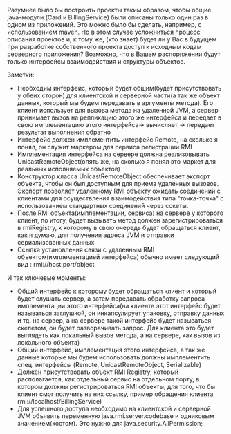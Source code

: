 Разумнее было бы построить проекты таким образом, чтобы общие java-модули (Card и BillingService) были описаны только 
один раз в одном из приложений. Это можно было бы сделать, например, с использованием maven. 
Но в этом случае усложниться процесс описания проектов и, к тому же, (кто знает) будет ли у Вас в 
будущем при разработке собственного проекта доступ к исходным кодам серверного приложения? Возможно, что в Вашем распоряжении будут 
только интерфейсы взаимодействия и структуры объектов.

Заметки:

- Необходим интерфейс, который будет общим(будет присутствовать у обеих сторон)
для клиентской и серверной части(а так же объект данных, который мы будем передавать в аргументы метода).
Его клиент использует для вызова метода на удаленной JVM, а сервер принимает вызов на репликацию этого же интерфейса и передает в свою имплементацию этого интерфейса-> вычисляет -> 
передает результат выполнения обратно
- Интерфейс должен имплементить интерфейс Remote, на сколько я понял, он служит маркером для сервиса регистрации RMI
- Имплементация интерфейса на сервере должна реализовывать UnicastRemoteObject(опять же, на сколько я понял это маркет для реальных исполняемых объектов)
- Конструктор класса UnicastRemoteObject обеспечивает экспорт объекта, чтобы он был доступным для приема удаленных вызовов. Экспорт позволяет удаленному
RMI объекту ожидать соединений с клиентами для осуществления взаимодействия типа "точка-точка" с использованием стандартных соединений через сокеты.
- После RMI объекта(имплементации, сервиса) на сервере у которого клиент, по итогу, будет вызывать метод должен зарегистрироваться в rmiRegistry, к которому в свою очередь будет
обращаться клиент, как я думаю, для получения адреса JVM и отправки сериализованных данных
- Ссылка установления связи с удаленным RMI объектом(имплементацией интерфейса) обычно имеет следующий вид : rmi://host:port/object

И так ключевые моменты: 

- Общий интерфейс к которому будет обращаться клиент и который будет слушать сервер, а затем передавать обработку запроса имплементации этого интерфейса(на клиенте этот интерфейс
будет называться заглушкой, он инкапсулирует упаковку, отправку данных и тд. на сервер, а на сервере такой интерфейс будет называться скелетом, он будет разворачивать запрос. Для
клиента это будет выглядеть как локальный вызов метода, а на сервере, как вызов из локального объекта)
- Общий интерфейс, имплементация этого интерфейса, а так же данные которые мы будем использовать должны имплементить спец. интерфейсы (Remote, UnicastRemoteObject, Serializable)
- Должен присутствовать объект RMI Registry, который располагается, как отдельный сервис на отдельном порту, в котором должны регистрироваться RMI объекты, для того, что бы клиент
смог получить на них ссылку, пример обращения клиента rmi://localhost/BillingService)
- Для успешного доступа необходимо на клиентской и серверной JVM объявить переменную java.rmi.server.codebase и одниковым значением(хостом). Это нужно для java.security.AllPermission;

 